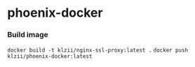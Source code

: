 # phoenix-docker


### Build image

```docker build -t klzii/nginx-ssl-proxy:latest .```
``` docker push klzii/phoenix-docker:latest ```
